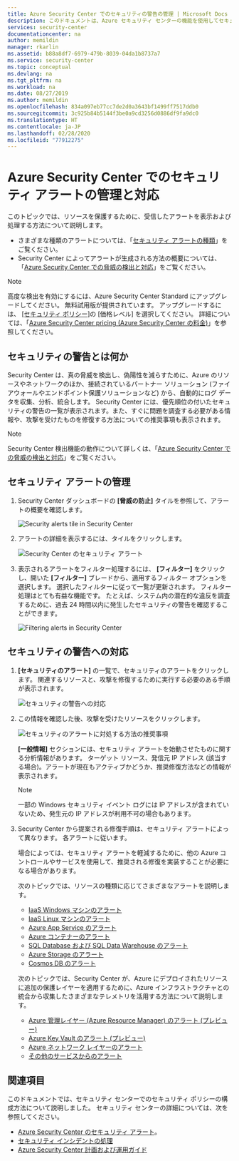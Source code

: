 ```yaml
---
title: Azure Security Center でのセキュリティの警告の管理 | Microsoft Docs
description: このドキュメントは、Azure セキュリティ センターの機能を使用してセキュリティの警告の管理と対応することに役立ちます。
services: security-center
documentationcenter: na
author: memildin
manager: rkarlin
ms.assetid: b88a8df7-6979-479b-8039-04da1b8737a7
ms.service: security-center
ms.topic: conceptual
ms.devlang: na
ms.tgt_pltfrm: na
ms.workload: na
ms.date: 08/27/2019
ms.author: memildin
ms.openlocfilehash: 834a097eb77cc7de2d0a3643bf1499ff7517ddb0
ms.sourcegitcommit: 3c925b84b5144f3be0a9cd3256d0886df9fa9dc0
ms.translationtype: HT
ms.contentlocale: ja-JP
ms.lasthandoff: 02/28/2020
ms.locfileid: "77912275"
---
```

# <a name="manage-and-respond-to-security-alerts-in-azure-security-center"></a>Azure Security Center でのセキュリティ アラートの管理と対応

このトピックでは、リソースを保護するために、受信したアラートを表示および処理する方法について説明します。 

* さまざまな種類のアラートについては、「[セキュリティ アラートの種類](security-center-alerts-overview.md#security-alert-types)」をご覧ください。
* Security Center によってアラートが生成される方法の概要については、「[Azure Security Center での脅威の検出と対応](security-center-alerts-overview.md#detect-threats)」をご覧ください。

> [!NOTE]
> 高度な検出を有効にするには、Azure Security Center Standard にアップグレードしてください。 無料試用版が提供されています。 アップグレードするには、 [[セキュリティ ポリシー]](tutorial-security-policy.md)の [価格レベル] を選択してください。 詳細については、「[Azure Security Center pricing (Azure Security Center の料金)](security-center-pricing.md)」を参照してください。

## <a name="what-are-security-alerts"></a>セキュリティの警告とは何か
Security Center は、真の脅威を検出し、偽陽性を減らすために、Azure のリソースやネットワークのほか、接続されているパートナー ソリューション (ファイアウォールやエンドポイント保護ソリューションなど) から、自動的にログ データを収集、分析、統合します。 Security Center には、優先順位の付いたセキュリティの警告の一覧が表示されます。また、すぐに問題を調査する必要がある情報や、攻撃を受けたものを修復する方法についての推奨事項も表示されます。

> [!NOTE]
> Security Center 検出機能の動作について詳しくは、「[Azure Security Center での脅威の検出と対応](security-center-alerts-overview.md#detect-threats)」をご覧ください。

## <a name="manage-your-security-alerts"></a>セキュリティ アラートの管理

1. Security Center ダッシュボードの **[脅威の防止]** タイルを参照して、アラートの概要を確認します。

    ![Security alerts tile in Security Center](./media/security-center-managing-and-responding-alerts/security-center-dashboard-alert.png)

1. アラートの詳細を表示するには、タイルをクリックします。

   ![Security Center のセキュリティ アラート](./media/security-center-managing-and-responding-alerts/security-center-manage-alerts.png)

1. 表示されるアラートをフィルター処理するには、 **[フィルター]** をクリックし、開いた **[フィルター]** ブレードから、適用するフィルター オプションを選択します。 選択したフィルターに従って一覧が更新されます。 フィルター処理はとても有益な機能です。 たとえば、システム内の潜在的な違反を調査するために、過去 24 時間以内に発生したセキュリティの警告を確認することができます。

    ![Filtering alerts in Security Center](./media/security-center-managing-and-responding-alerts/security-center-filter-alerts.png)

## <a name="respond-to-security-alerts"></a>セキュリティの警告への対応

1. **[セキュリティのアラート]** の一覧で、セキュリティのアラートをクリックします。 関連するリソースと、攻撃を修復するために実行する必要のある手順が表示されます。

    ![セキュリティの警告への対応](./media/security-center-managing-and-responding-alerts/security-center-alert.png)

1. この情報を確認した後、攻撃を受けたリソースをクリックします。

    ![セキュリティのアラートに対処する方法の推奨事項](./media/security-center-managing-and-responding-alerts/security-center-alert-remediate.png)

    **[一般情報]** セクションには、セキュリティ アラートを始動させたものに関する分析情報があります。 ターゲット リソース、発信元 IP アドレス (該当する場合)。アラートが現在もアクティブかどうか、推奨修復方法などの情報が表示されます。  

    > [!NOTE]
    >一部の Windows セキュリティ イベント ログには IP アドレスが含まれていないため、発生元の IP アドレスが利用不可の場合もあります。

1. Security Center から提案される修復手順は、セキュリティ アラートによって異なります。 各アラートに従います。 

    場合によっては、セキュリティ アラートを軽減するために、他の Azure コントロールやサービスを使用して、推奨される修復を実装することが必要になる場合があります。 

    次のトピックでは、リソースの種類に応じてさまざまなアラートを説明します。
    
    * [IaaS Windows マシンのアラート](threat-protection.md#windows-machines)
    * [IaaS Linux マシンのアラート](threat-protection.md#linux-machines)
    * [Azure App Service のアラート](threat-protection.md#app-services)
    * [Azure コンテナーのアラート](threat-protection.md#azure-containers)
    * [SQL Database および SQL Data Warehouse のアラート](threat-protection.md#data-sql)
    * [Azure Storage のアラート](threat-protection.md#azure-storage)
    * [Cosmos DB のアラート](threat-protection.md#cosmos-db)

    次のトピックでは、Security Center が、Azure にデプロイされたリソースに追加の保護レイヤーを適用するために、Azure インフラストラクチャとの統合から収集したさまざまなテレメトリを活用する方法について説明します。
    
    * [Azure 管理レイヤー (Azure Resource Manager) のアラート (プレビュー)](threat-protection.md#management-layer)
    * [Azure Key Vault のアラート (プレビュー)](threat-protection.md#azure-keyvault)
    * [Azure ネットワーク レイヤーのアラート](threat-protection.md#network-layer)
    * [その他のサービスからのアラート](threat-protection.md#alerts-other)    

## <a name="see-also"></a>関連項目

このドキュメントでは、セキュリティ センターでのセキュリティ ポリシーの構成方法について説明しました。 セキュリティ センターの詳細については、次を参照してください。

* [Azure Security Center のセキュリティ アラート](security-center-alerts-overview.md)。
* [セキュリティ インシデントの処理](security-center-incident.md)
* [Azure Security Center 計画および運用ガイド](security-center-planning-and-operations-guide.md)